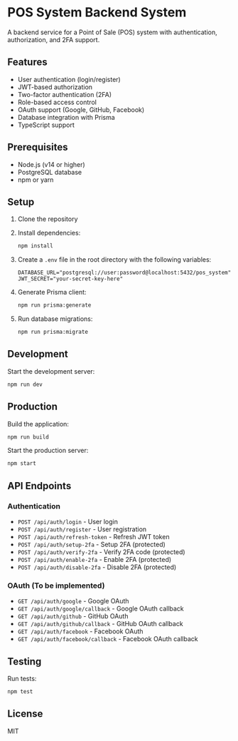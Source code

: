 # POS System Backend System

A backend service for a Point of Sale (POS) system with authentication, authorization, and 2FA support.

## Features

- User authentication (login/register)
- JWT-based authorization
- Two-factor authentication (2FA)
- Role-based access control
- OAuth support (Google, GitHub, Facebook)
- Database integration with Prisma
- TypeScript support

## Prerequisites

- Node.js (v14 or higher)
- PostgreSQL database
- npm or yarn

## Setup

1. Clone the repository
2. Install dependencies:
   ```bash
   npm install
   ```

3. Create a `.env` file in the root directory with the following variables:
   ```
   DATABASE_URL="postgresql://user:password@localhost:5432/pos_system"
   JWT_SECRET="your-secret-key-here"
   ```

4. Generate Prisma client:
   ```bash
   npm run prisma:generate
   ```

5. Run database migrations:
   ```bash
   npm run prisma:migrate
   ```

## Development

Start the development server:
```bash
npm run dev
```

## Production

Build the application:
```bash
npm run build
```

Start the production server:
```bash
npm start
```

## API Endpoints

### Authentication

- `POST /api/auth/login` - User login
- `POST /api/auth/register` - User registration
- `POST /api/auth/refresh-token` - Refresh JWT token
- `POST /api/auth/setup-2fa` - Setup 2FA (protected)
- `POST /api/auth/verify-2fa` - Verify 2FA code (protected)
- `POST /api/auth/enable-2fa` - Enable 2FA (protected)
- `POST /api/auth/disable-2fa` - Disable 2FA (protected)

### OAuth (To be implemented)

- `GET /api/auth/google` - Google OAuth
- `GET /api/auth/google/callback` - Google OAuth callback
- `GET /api/auth/github` - GitHub OAuth
- `GET /api/auth/github/callback` - GitHub OAuth callback
- `GET /api/auth/facebook` - Facebook OAuth
- `GET /api/auth/facebook/callback` - Facebook OAuth callback

## Testing

Run tests:
```bash
npm test
```

## License

MIT 